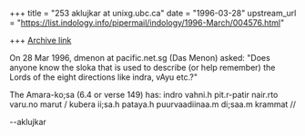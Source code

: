+++
title = "253 aklujkar at unixg.ubc.ca"
date = "1996-03-28"
upstream_url = "https://list.indology.info/pipermail/indology/1996-March/004576.html"

+++
[Archive link](https://list.indology.info/pipermail/indology/1996-March/004576.html)

On 28 Mar 1996,  dmenon at pacific.net.sg (Das Menon) asked: "Does anyone know
the sloka that is used to describe (or help remember) the Lords of the
eight directions like indra, vAyu etc.?"

The Amara-ko;sa (6.4 or verse 149) has: indro vahni.h pit.r-patir nair.rto
varu.no marut / kubera ii;sa.h pataya.h puurvaadiinaa.m di;saa.m krammat //


--aklujkar





